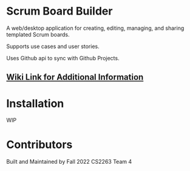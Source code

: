 # Scrum Board Builder

A web/desktop application for creating, editing, managing, and sharing templated Scrum boards. 

Supports use cases and user stories.

Uses Github api to sync with Github Projects.

## [Wiki Link for Additional Information](https://app.gitbook.com/o/8f6PgLpPTzfMrZJ7FeUH/s/8jecZomwPHQthlC4YPaJ/)

# Installation

WIP

# Contributors

Built and Maintained by Fall 2022 CS2263 Team 4

